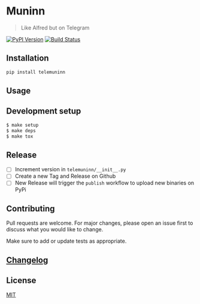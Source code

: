 # Muninn

> Like Alfred but on Telegram

[![PyPI Version][pypi-image]][pypi-url]
[![Build Status][build-image]][build-url]

## Installation

```sh
pip install telemuninn
```

## Usage

## Development setup

```sh
$ make setup
$ make deps
$ make tox
```

## Release

-[ ] Increment version in `telemuninn/__init__.py`
-[ ] Create a new Tag and Release on Github
-[ ] New Release will trigger the `publish` workflow to upload new binaries on PyPi

## Contributing

Pull requests are welcome. For major changes, please open an issue first to discuss what you would like to change.

Make sure to add or update tests as appropriate.

## [Changelog](CHANGELOG.md)

## License

[MIT](https://choosealicense.com/licenses/mit/)

<!-- Badges -->

[pypi-image]: https://img.shields.io/pypi/v/telemuninn
[pypi-url]: https://pypi.org/project/telemuninn/
[build-image]: https://github.com/namuan/muninn/actions/workflows/build.yml/badge.svg
[build-url]: https://github.com/namuan/muninn/actions/workflows/build.yml
